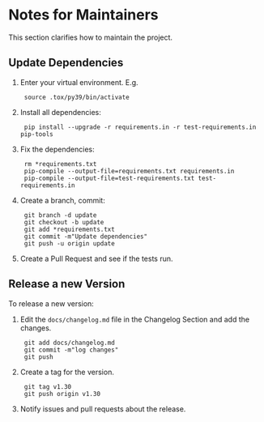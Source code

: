 
# Notes for Maintainers

This section clarifies how to maintain the project.

## Update Dependencies

1. Enter your virtual environment. E.g.

        source .tox/py39/bin/activate

2. Install all dependencies:

        pip install --upgrade -r requirements.in -r test-requirements.in pip-tools

3. Fix the dependencies:

        rm *requirements.txt
        pip-compile --output-file=requirements.txt requirements.in
        pip-compile --output-file=test-requirements.txt test-requirements.in

4. Create a branch, commit:

        git branch -d update
        git checkout -b update
        git add *requirements.txt
        git commit -m"Update dependencies"
        git push -u origin update

5. Create a Pull Request and see if the tests run.

## Release a new Version

To release a new version:

1. Edit the `docs/changelog.md` file in the Changelog Section and add the changes.

        git add docs/changelog.md
        git commit -m"log changes"
        git push

2. Create a tag for the version.

        git tag v1.30
        git push origin v1.30

3. Notify issues and pull requests about the release.

